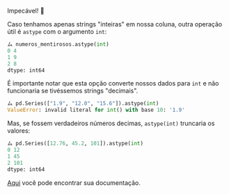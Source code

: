 Impecável! 👏

Caso tenhamos apenas strings "inteiras" em nossa coluna, outra operação útil é `astype` com o argumento `int`:

```python
ム numeros_mentirosos.astype(int)
0 4
1 9
2 8
dtype: int64
```

É importante notar que esta opção converte nossos dados para `int` e não funcionaria se tivéssemos strings "decimais".

```python
ム pd.Series(["1.9", "12.0", "15.6"]).astype(int)
ValueError: invalid literal for int() with base 10: '1.9'
```

Mas, se fossem verdadeiros números decimas, `astype(int)` truncaria os valores: 

```python
ム pd.Series([12.76, 45.2, 101]).astype(int)
0 12
1 45
2 101
dtype: int64
```

[Aqui](https://pandas.pydata.org/docs/reference/api/pandas.DataFrame.astype.html) você pode encontrar sua documentação.